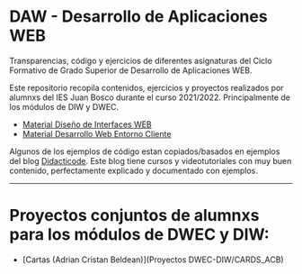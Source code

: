 # DAW - Desarrollo de Aplicaciones WEB
 Transparencias, código y ejercicios de diferentes asignaturas del Ciclo Formativo de Grado Superior de Desarrollo de Aplicaciones WEB.

 Este repositorio recopila contenidos, ejercicios y proyectos realizados por alumnxs del IES Juan Bosco durante el curso 2021/2022. Principalmente de los módulos de DIW y DWEC.

 - [Material Diseño de Interfaces WEB](DIW)
 - [Material Desarrollo Web Entorno Cliente](DWEC)


 Algunos de los ejemplos de código estan copiados/basados en ejemplos del blog [Didacticode](https://didacticode.com/). Este blog tiene cursos y videotutoriales con muy buen contenido, perfectamente explicado y documentado con ejemplos.


 ---

 # Proyectos conjuntos de alumnxs para los módulos de DWEC y DIW:

 - [Cartas (Adrian Cristan Beldean)](Proyectos DWEC-DIW/CARDS_ACB)
